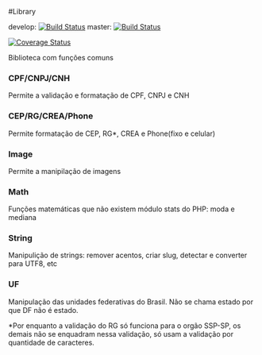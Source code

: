 #Library

develop: [![Build Status](https://travis-ci.org/realejo/library.png?branch=develop)](https://travis-ci.org/realejo/library)
master: [![Build Status](https://travis-ci.org/realejo/library.png?branch=master)](https://travis-ci.org/realejo/library)

[![Coverage Status](https://coveralls.io/repos/github/realejo/library/badge.svg?branch=master)](https://coveralls.io/github/realejo/library?branch=master)


Biblioteca com funções comuns

### CPF/CNPJ/CNH
Permite a validação e formatação de CPF, CNPJ e CNH

### CEP/RG/CREA/Phone
Permite formatação de CEP, RG*, CREA e Phone(fixo e celular)

### Image
Permite a manipilação de imagens

### Math
Funções matemáticas que não existem módulo stats do PHP: moda e mediana

### String
Manipulição de strings: remover acentos, criar slug, detectar e converter para UTF8, etc

### UF
Manipulação das unidades federativas do Brasil. Não se chama estado por que DF não é estado.


*Por enquanto a validação do RG só funciona para o orgão SSP-SP, os demais não se enquadram nessa validação, só usam a validação por quantidade de caracteres.
